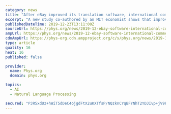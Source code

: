 ```yaml
---
category: news
title: "After eBay improved its translation software, international commerce increased sharply"
excerpt: "A new study co-authored by an MIT economist shows that improved translation software can significantly boost international trade online—a notable case of machine learning having a clear impact on economic activity. The research finds that after eBay ..."
publishedDateTime: 2019-12-23T13:11:00Z
sourceUrl: https://phys.org/news/2019-12-ebay-software-international-commerce-sharply.html
ampUrl: https://phys.org/news/2019-12-ebay-software-international-commerce-sharply.amp
cdnAmpUrl: https://phys-org.cdn.ampproject.org/c/s/phys.org/news/2019-12-ebay-software-international-commerce-sharply.amp
type: article
quality: 16
heat: 16
published: false

provider:
  name: Phys.org
  domain: phys.org

topics:
  - AI
  - Natural Language Processing

secured: "PJR5xdUz+hWiT5dDeC4ojgdFtX2uKXTfsP/NQzknCYqBFYNhT2YDJIvp+jV9PxiBPsPBPPNzeVr8XoTAO/hqalTQGq1W3cG9fCVNGJno4PHpDJhn3x0WgcHis334qWNPMkllKz5iu3UDMvJKNzCLRgk/5Fo3gtU2aa0dWo6mq6/NIgIUjHIyLkLs7PaZnswp5RNwTgqmYCDTs+sb0OpJebNTyiNkSB1eGNCM6lTq0l1ZBQeeD6iQ60N5GtF55PAEO4Uz6+fxKHmgCu0lNtu3aQIksQbn5o+W90HiZgii/IY=;uJYg6za6WHPjl5890XDFlw=="
---
```


